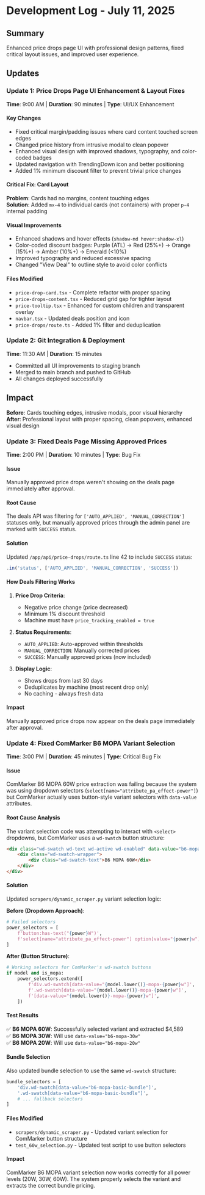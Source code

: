 # Development Log - July 11, 2025

## Summary
Enhanced price drops page UI with professional design patterns, fixed critical layout issues, and improved user experience.

## Updates

### Update 1: Price Drops Page UI Enhancement & Layout Fixes
**Time**: 9:00 AM | **Duration**: 90 minutes | **Type**: UI/UX Enhancement

#### Key Changes
- Fixed critical margin/padding issues where card content touched screen edges
- Changed price history from intrusive modal to clean popover
- Enhanced visual design with improved shadows, typography, and color-coded badges
- Updated navigation with TrendingDown icon and better positioning
- Added 1% minimum discount filter to prevent trivial price changes

#### Critical Fix: Card Layout
**Problem**: Cards had no margins, content touching edges  
**Solution**: Added `mx-4` to individual cards (not containers) with proper `p-4` internal padding

#### Visual Improvements
- Enhanced shadows and hover effects (`shadow-md hover:shadow-xl`)
- Color-coded discount badges: Purple (ATL) → Red (25%+) → Orange (15%+) → Amber (10%+) → Emerald (<10%)
- Improved typography and reduced excessive spacing
- Changed "View Deal" to outline style to avoid color conflicts

#### Files Modified
- `price-drop-card.tsx` - Complete refactor with proper spacing
- `price-drops-content.tsx` - Reduced grid gap for tighter layout  
- `price-tooltip.tsx` - Enhanced for custom children and transparent overlay
- `navbar.tsx` - Updated deals position and icon
- `price-drops/route.ts` - Added 1% filter and deduplication

### Update 2: Git Integration & Deployment
**Time**: 11:30 AM | **Duration**: 15 minutes

- Committed all UI improvements to staging branch
- Merged to main branch and pushed to GitHub
- All changes deployed successfully

## Impact
**Before**: Cards touching edges, intrusive modals, poor visual hierarchy  
**After**: Professional layout with proper spacing, clean popovers, enhanced visual design

### Update 3: Fixed Deals Page Missing Approved Prices
**Time**: 2:00 PM | **Duration**: 10 minutes | **Type**: Bug Fix

#### Issue
Manually approved price drops weren't showing on the deals page immediately after approval.

#### Root Cause
The deals API was filtering for `['AUTO_APPLIED', 'MANUAL_CORRECTION']` statuses only, but manually approved prices through the admin panel are marked with `SUCCESS` status.

#### Solution
Updated `/app/api/price-drops/route.ts` line 42 to include `SUCCESS` status:
```typescript
.in('status', ['AUTO_APPLIED', 'MANUAL_CORRECTION', 'SUCCESS'])
```

#### How Deals Filtering Works
1. **Price Drop Criteria**:
   - Negative price change (price decreased)
   - Minimum 1% discount threshold
   - Machine must have `price_tracking_enabled = true`

2. **Status Requirements**:
   - `AUTO_APPLIED`: Auto-approved within thresholds
   - `MANUAL_CORRECTION`: Manually corrected prices
   - `SUCCESS`: Manually approved prices (now included)

3. **Display Logic**:
   - Shows drops from last 30 days
   - Deduplicates by machine (most recent drop only)
   - No caching - always fresh data

#### Impact
Manually approved price drops now appear on the deals page immediately after approval.

### Update 4: Fixed ComMarker B6 MOPA Variant Selection
**Time**: 3:00 PM | **Duration**: 45 minutes | **Type**: Critical Bug Fix

#### Issue
ComMarker B6 MOPA 60W price extraction was failing because the system was using dropdown selectors (`select[name="attribute_pa_effect-power"]`) but ComMarker actually uses button-style variant selectors with `data-value` attributes.

#### Root Cause Analysis
The variant selection code was attempting to interact with `<select>` dropdowns, but ComMarker uses a `wd-swatch` button structure:
```html
<div class="wd-swatch wd-text wd-active wd-enabled" data-value="b6-mopa-60w" data-title="B6 MOPA 60W">
    <div class="wd-swatch-wrapper">
        <div class="wd-swatch-text">B6 MOPA 60W</div>
    </div>
</div>
```

#### Solution
Updated `scrapers/dynamic_scraper.py` variant selection logic:

**Before (Dropdown Approach)**:
```python
# Failed selectors
power_selectors = [
    f'button:has-text("{power}W")',
    f'select[name="attribute_pa_effect-power"] option[value="{power}w"]'
]
```

**After (Button Structure)**:
```python
# Working selectors for ComMarker's wd-swatch buttons
if model and is_mopa:
    power_selectors.extend([
        f'div.wd-swatch[data-value="{model.lower()}-mopa-{power}w"]',
        f'.wd-swatch[data-value="{model.lower()}-mopa-{power}w"]',
        f'[data-value="{model.lower()}-mopa-{power}w"]',
    ])
```

#### Test Results
✅ **B6 MOPA 60W**: Successfully selected variant and extracted $4,589  
✅ **B6 MOPA 30W**: Will use `data-value="b6-mopa-30w"`  
✅ **B6 MOPA 20W**: Will use `data-value="b6-mopa-20w"`

#### Bundle Selection
Also updated bundle selection to use the same `wd-swatch` structure:
```python
bundle_selectors = [
    'div.wd-swatch[data-value="b6-mopa-basic-bundle"]',
    '.wd-swatch[data-value="b6-mopa-basic-bundle"]',
    # ... fallback selectors
]
```

#### Files Modified
- `scrapers/dynamic_scraper.py` - Updated variant selection for ComMarker button structure
- `test_60w_selection.py` - Updated test script to use button selectors

#### Impact
ComMarker B6 MOPA variant selection now works correctly for all power levels (20W, 30W, 60W). The system properly selects the variant and extracts the correct bundle pricing.